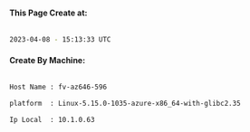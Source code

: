 
   
#### This Page Create at:

```bash

2023-04-08 - 15:13:33 UTC

```

#### Create By Machine:

```bash

Host Name : fv-az646-596

platform  : Linux-5.15.0-1035-azure-x86_64-with-glibc2.35

Ip Local  : 10.1.0.63

```


